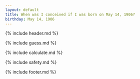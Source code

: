 ```yaml
---
layout: default
title: When was I conceived if I was born on May 14, 1906?
birthday: May 14, 1906
---
```


{% include header.md %}

{% include guess.md %}

{% include calculate.md %}

{% include safety.md %}

{% include footer.md %}



